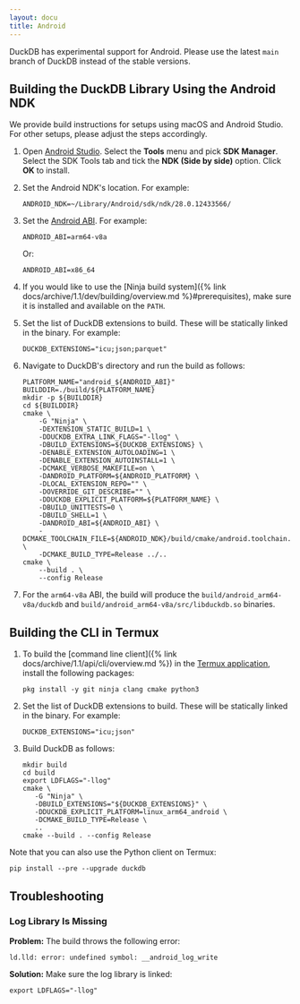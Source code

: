 ```yaml
---
layout: docu
title: Android
---
```


DuckDB has experimental support for Android. Please use the latest `main` branch of DuckDB instead of the stable versions.

## Building the DuckDB Library Using the Android NDK

We provide build instructions for setups using macOS and Android Studio. For other setups, please adjust the steps accordingly.

1. Open [Android Studio](https://developer.android.com/studio).
   Select the **Tools** menu and pick **SDK Manager**.
   Select the SDK Tools tab and tick the **NDK (Side by side)** option.
   Click **OK** to install.

1. Set the Android NDK's location. For example:

   ```batch
   ANDROID_NDK=~/Library/Android/sdk/ndk/28.0.12433566/
   ```

1. Set the [Android ABI](https://developer.android.com/ndk/guides/abis). For example:

   ```batch
   ANDROID_ABI=arm64-v8a
   ```

   Or:

   ```batch
   ANDROID_ABI=x86_64
   ```

1. If you would like to use the [Ninja build system]({% link docs/archive/1.1/dev/building/overview.md %}#prerequisites), make sure it is installed and available on the `PATH`.

1. Set the list of DuckDB extensions to build. These will be statically linked in the binary. For example:

   ```batch
   DUCKDB_EXTENSIONS="icu;json;parquet"
   ```

1. Navigate to DuckDB's directory and run the build as follows:

   ```batch
   PLATFORM_NAME="android_${ANDROID_ABI}"
   BUILDDIR=./build/${PLATFORM_NAME}
   mkdir -p ${BUILDDIR}
   cd ${BUILDDIR}
   cmake \
       -G "Ninja" \
       -DEXTENSION_STATIC_BUILD=1 \
       -DDUCKDB_EXTRA_LINK_FLAGS="-llog" \
       -DBUILD_EXTENSIONS=${DUCKDB_EXTENSIONS} \
       -DENABLE_EXTENSION_AUTOLOADING=1 \
       -DENABLE_EXTENSION_AUTOINSTALL=1 \
       -DCMAKE_VERBOSE_MAKEFILE=on \
       -DANDROID_PLATFORM=${ANDROID_PLATFORM} \
       -DLOCAL_EXTENSION_REPO="" \
       -DOVERRIDE_GIT_DESCRIBE="" \
       -DDUCKDB_EXPLICIT_PLATFORM=${PLATFORM_NAME} \
       -DBUILD_UNITTESTS=0 \
       -DBUILD_SHELL=1 \
       -DANDROID_ABI=${ANDROID_ABI} \
       -DCMAKE_TOOLCHAIN_FILE=${ANDROID_NDK}/build/cmake/android.toolchain.cmake \
       -DCMAKE_BUILD_TYPE=Release ../..
   cmake \
       --build . \
       --config Release
   ```

1. For the `arm64-v8a` ABI, the build will produce the `build/android_arm64-v8a/duckdb` and `build/android_arm64-v8a/src/libduckdb.so` binaries.

## Building the CLI in Termux

1. To build the [command line client]({% link docs/archive/1.1/api/cli/overview.md %}) in the [Termux application](https://termux.dev/), install the following packages:

   ```batch
   pkg install -y git ninja clang cmake python3
   ```

1. Set the list of DuckDB extensions to build. These will be statically linked in the binary. For example:

   ```batch
   DUCKDB_EXTENSIONS="icu;json"
   ```

1. Build DuckDB as follows:

   ```batch
   mkdir build
   cd build
   export LDFLAGS="-llog"
   cmake \
      -G "Ninja" \
      -DBUILD_EXTENSIONS="${DUCKDB_EXTENSIONS}" \
      -DDUCKDB_EXPLICIT_PLATFORM=linux_arm64_android \
      -DCMAKE_BUILD_TYPE=Release \
      ..
   cmake --build . --config Release
   ```

Note that you can also use the Python client on Termux:

```batch
pip install --pre --upgrade duckdb
```

## Troubleshooting

### Log Library Is Missing

**Problem:**
The build throws the following error:

```console
ld.lld: error: undefined symbol: __android_log_write
```

**Solution:**
Make sure the log library is linked:

```batch
export LDFLAGS="-llog"
```